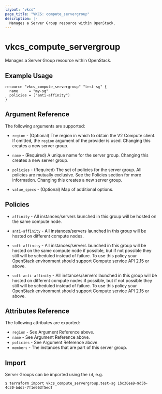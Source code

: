 ```yaml
---
layout: "vkcs"
page_title: "VKCS: compute_servergroup"
description: |-
  Manages a Server Group resource within OpenStack.
---
```


# vkcs\_compute\_servergroup

Manages a Server Group resource within OpenStack.

## Example Usage

```hcl
resource "vkcs_compute_servergroup" "test-sg" {
  name     = "my-sg"
  policies = ["anti-affinity"]
}
```

## Argument Reference

The following arguments are supported:

* `region` - (Optional) The region in which to obtain the V2 Compute client.
    If omitted, the `region` argument of the provider is used. Changing
    this creates a new server group.

* `name` - (Required) A unique name for the server group. Changing this creates
    a new server group.

* `policies` - (Required) The set of policies for the server group. All policies
    are mutually exclusive. See the Policies section for more information.
    Changing this creates a new server group.

* `value_specs` - (Optional) Map of additional options.

## Policies

* `affinity` - All instances/servers launched in this group will be hosted on
    the same compute node.

* `anti-affinity` - All instances/servers launched in this group will be
    hosted on different compute nodes.

* `soft-affinity` - All instances/servers launched in this group will be hosted
    on the same compute node if possible, but if not possible they
    still will be scheduled instead of failure. To use this policy your
    OpenStack environment should support Compute service API 2.15 or above.

* `soft-anti-affinity` - All instances/servers launched in this group will be
    hosted on different compute nodes if possible, but if not possible they
    still will be scheduled instead of failure. To use this policy your
    OpenStack environment should support Compute service API 2.15 or above.

## Attributes Reference

The following attributes are exported:

* `region` - See Argument Reference above.
* `name` - See Argument Reference above.
* `policies` - See Argument Reference above.
* `members` - The instances that are part of this server group.

## Import

Server Groups can be imported using the `id`, e.g.

```
$ terraform import vkcs_compute_servergroup.test-sg 1bc30ee9-9d5b-4c30-bdd5-7f1e663f5edf
```
